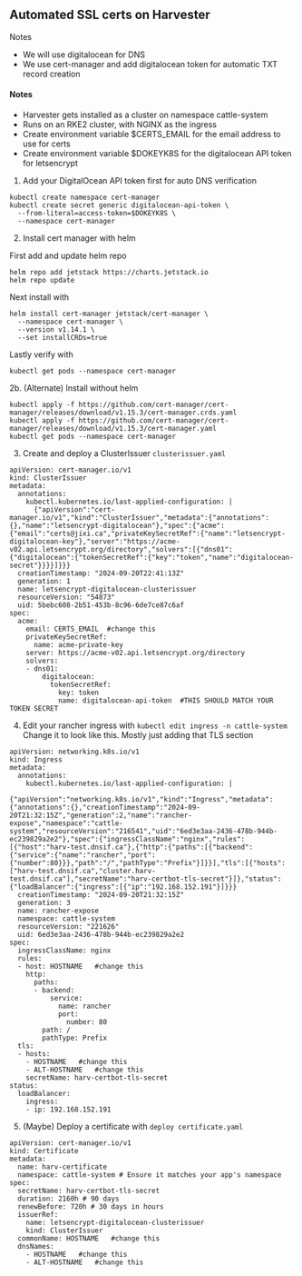 ## Automated SSL certs on Harvester
Notes
- We will use digitalocean for DNS
- We use cert-manager and add digitalocean token for automatic TXT record creation


#### Notes
- Harvester gets installed as a cluster on namespace cattle-system
- Runs on an RKE2 cluster, with NGINX as the ingress
- Create environment variable $CERTS_EMAIL for the email address to use for certs
- Create environment variable $DOKEYK8S for the digitalocean API token for letsencrypt

  
1. Add your DigitalOcean API token first for auto DNS verification
```
kubectl create namespace cert-manager
kubectl create secret generic digitalocean-api-token \
  --from-literal=access-token=$DOKEYK8S \
  --namespace cert-manager
```

2. Install cert manager with helm

First add and update helm repo
```
helm repo add jetstack https://charts.jetstack.io
helm repo update
```

Next install with
```
helm install cert-manager jetstack/cert-manager \
  --namespace cert-manager \
  --version v1.14.1 \
  --set installCRDs=true
```

Lastly verify with
```
kubectl get pods --namespace cert-manager
```
2b. (Alternate) Install without helm
```
kubectl apply -f https://github.com/cert-manager/cert-manager/releases/download/v1.15.3/cert-manager.crds.yaml
kubectl apply -f https://github.com/cert-manager/cert-manager/releases/download/v1.15.3/cert-manager.yaml
kubectl get pods --namespace cert-manager
```

3. Create and deploy a ClusterIssuer `clusterissuer.yaml`
```
apiVersion: cert-manager.io/v1
kind: ClusterIssuer
metadata:
  annotations:
    kubectl.kubernetes.io/last-applied-configuration: |
      {"apiVersion":"cert-manager.io/v1","kind":"ClusterIssuer","metadata":{"annotations":{},"name":"letsencrypt-digitalocean"},"spec":{"acme":{"email":"certs@jixi.ca","privateKeySecretRef":{"name":"letsencrypt-digitalocean-key"},"server":"https://acme-v02.api.letsencrypt.org/directory","solvers":[{"dns01":{"digitalocean":{"tokenSecretRef":{"key":"token","name":"digitalocean-secret"}}}}]}}}
  creationTimestamp: "2024-09-20T22:41:13Z"
  generation: 1
  name: letsencrypt-digitalocean-clusterissuer
  resourceVersion: "54873"
  uid: 5bebc608-2b51-453b-8c96-6de7ce87c6af
spec:
  acme:
    email: CERTS_EMAIL  #change this
    privateKeySecretRef:
      name: acme-private-key
    server: https://acme-v02.api.letsencrypt.org/directory
    solvers:
    - dns01:
        digitalocean:
          tokenSecretRef:
            key: token
            name: digitalocean-api-token  #THIS SHOULD MATCH YOUR TOKEN SECRET
```

4. Edit your rancher ingress with `kubectl edit ingress -n cattle-system`
Change it to look like this. Mostly just adding that TLS section
```
apiVersion: networking.k8s.io/v1
kind: Ingress
metadata:
  annotations:
    kubectl.kubernetes.io/last-applied-configuration: |
      {"apiVersion":"networking.k8s.io/v1","kind":"Ingress","metadata":{"annotations":{},"creationTimestamp":"2024-09-20T21:32:15Z","generation":2,"name":"rancher-expose","namespace":"cattle-system","resourceVersion":"216541","uid":"6ed3e3aa-2436-478b-944b-ec239829a2e2"},"spec":{"ingressClassName":"nginx","rules":[{"host":"harv-test.dnsif.ca"},{"http":{"paths":[{"backend":{"service":{"name":"rancher","port":{"number":80}}},"path":"/","pathType":"Prefix"}]}}],"tls":[{"hosts":["harv-test.dnsif.ca","cluster.harv-test.dnsif.ca"],"secretName":"harv-certbot-tls-secret"}]},"status":{"loadBalancer":{"ingress":[{"ip":"192.168.152.191"}]}}}
  creationTimestamp: "2024-09-20T21:32:15Z"
  generation: 3
  name: rancher-expose
  namespace: cattle-system
  resourceVersion: "221626"
  uid: 6ed3e3aa-2436-478b-944b-ec239829a2e2
spec:
  ingressClassName: nginx
  rules:
  - host: HOSTNAME   #change this
    http:
      paths:
      - backend:
          service:
            name: rancher
            port:
              number: 80
        path: /
        pathType: Prefix
  tls:
  - hosts:
    - HOSTNAME   #change this
    - ALT-HOSTNAME   #change this
    secretName: harv-certbot-tls-secret
status:
  loadBalancer:
    ingress:
    - ip: 192.168.152.191
```



5. (Maybe) Deploy a certificate with `deploy certificate.yaml`
```
apiVersion: cert-manager.io/v1
kind: Certificate
metadata:
  name: harv-certificate
  namespace: cattle-system # Ensure it matches your app's namespace
spec:
  secretName: harv-certbot-tls-secret
  duration: 2160h # 90 days
  renewBefore: 720h # 30 days in hours
  issuerRef:
    name: letsencrypt-digitalocean-clusterissuer
    kind: ClusterIssuer
  commonName: HOSTNAME   #change this
  dnsNames:
    - HOSTNAME   #change this
    - ALT-HOSTNAME   #change this
```

